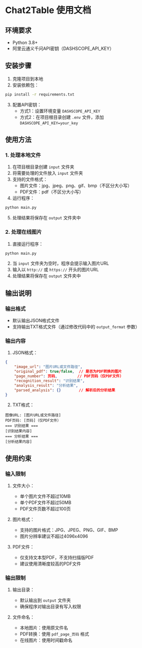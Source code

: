 # Chat2Table 使用文档

## 环境要求
- Python 3.8+
- 阿里云通义千问API密钥（DASHSCOPE_API_KEY）

## 安装步骤
1. 克隆项目到本地
2. 安装依赖包：
```bash
pip install -r requirements.txt
```
3. 配置API密钥：
   - 方式1：设置环境变量 `DASHSCOPE_API_KEY`
   - 方式2：在项目根目录创建 `.env` 文件，添加 `DASHSCOPE_API_KEY=your_key`

## 使用方法

### 1. 处理本地文件
1. 在项目根目录创建 `input` 文件夹
2. 将需要处理的文件放入 `input` 文件夹
3. 支持的文件格式：
   - 图片文件：jpg、jpeg、png、gif、bmp（不区分大小写）
   - PDF文件：pdf（不区分大小写）
4. 运行程序：
```bash
python main.py
```
5. 处理结果将保存在 `output` 文件夹中

### 2. 处理在线图片
1. 直接运行程序：
```bash
python main.py
```
2. 当 `input` 文件夹为空时，程序会提示输入图片URL
3. 输入以 `http://` 或 `https://` 开头的图片URL
4. 处理结果将保存在 `output` 文件夹中

## 输出说明

### 输出格式
- 默认输出JSON格式文件
- 支持输出TXT格式文件（通过修改代码中的 `output_format` 参数）

### 输出内容
1. JSON格式：
```json
{
    "image_url": "图片URL或文件路径",
    "original_pdf": true/false,  // 是否为PDF转换的图片
    "page_number": 页码,         // PDF页码（仅PDF文件）
    "recognition_result": "识别结果",
    "analysis_result": "分析结果",
    "parsed_analysis": {}        // 解析后的分析结果
}
```

2. TXT格式：
```
图像URL: [图片URL或文件路径]
PDF页码: [页码]（仅PDF文件）
=== 识别结果 ===
[识别结果内容]
=== 分析结果 ===
[分析结果内容]
```

## 使用约束

### 输入限制
1. 文件大小：
   - 单个图片文件不超过10MB
   - 单个PDF文件不超过50MB
   - PDF文件页数不超过100页

2. 图片格式：
   - 支持的图片格式：JPG、JPEG、PNG、GIF、BMP
   - 图片分辨率建议不超过4096x4096

3. PDF文件：
   - 仅支持文本型PDF，不支持扫描版PDF
   - 建议使用清晰度较高的PDF文件

### 输出限制
1. 输出目录：
   - 默认输出到 `output` 文件夹
   - 确保程序对输出目录有写入权限

2. 文件命名：
   - 本地图片：使用原文件名
   - PDF转换：使用 `pdf_page_页码` 格式
   - 在线图片：使用时间戳命名
